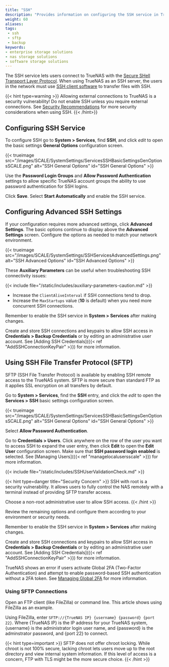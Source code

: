 ```yaml
---
title: "SSH"
description: "Provides information on configuring the SSH service in TrueNAS and using an SFTP connection."
weight: 60
aliases: 
tags:
 - ssh
 - sftp
 - backup
keywords:
- enterprise storage solutions
- nas storage solutions
- software storage solutions
---
```


The SSH service lets users connect to TrueNAS with the [Secure SHell Transport Layer Protocol](https://tools.ietf.org/html/rfc4253).
When using TrueNAS as an SSH server, the users in the network must use [SSH client software](https://www.bing.com/search?q=SSH%20client%20software) to transfer files with SSH.

{{< hint type=warning >}}
Allowing external connections to TrueNAS is a security vulnerability!
Do not enable SSH unless you require external connections.
See [Security Recommendations](https://www.truenas.com/docs/solutions/optimizations/security/) for more security considerations when using SSH.
{{< /hint>}}

## Configuring SSH Service

To configure SSH go to **System > Services**, find **SSH**, and click <i class="material-icons" aria-hidden="true" title="Configure">edit</i> to open the basic settings **General Options** configuration screen.

{{< trueimage src="/images/SCALE/SystemSettings/ServicesSSHBasicSettingsGenOptionsSCALE.png" alt="SSH General Options" id="SSH General Options" >}}

Use the **Password Login Groups** and **Allow Password Authentication** settings to allow specific TrueNAS account groups the ability to use password authentication for SSH logins.

Click **Save**. Select **Start Automatically** and enable the SSH service.

## Configuring Advanced SSH Settings
If your configuration requires more advanced settings, click **Advanced Settings**.
The basic options continue to display above the **Advanced Settings** screen.
Configure the options as needed to match your network environment.

{{< trueimage src="/images/SCALE/SystemSettings/SSHServicesAdvancedSettings.png" alt="SSH Advanced Options" id="SSH Advanced Options" >}}

These **Auxiliary Parameters** can be useful when troubleshooting SSH connectivity issues:

{{< include file="/static/includes/auxiliary-parameters-caution.md" >}}

* Increase the `ClientAliveInterval` if SSH connections tend to drop.
* Increase the `MaxStartups` value (**10** is default) when you need more concurrent SSH connections.

Remember to enable the SSH service in **System > Services** after making changes.

Create and store SSH connections and keypairs to allow SSH access in **Credentials > Backup Credentials** or by editing an administrative user account. See [Adding SSH Credentials]({{< ref "AddSSHConnectionKeyPair" >}}) for more information.

## Using SSH File Transfer Protocol (SFTP)

SFTP (SSH File Transfer Protocol) is available by enabling SSH remote access to the TrueNAS system.
SFTP is more secure than standard FTP as it applies SSL encryption on all transfers by default.

Go to **System > Services**, find the **SSH** entry, and click the <i class="material-icons" aria-hidden="true" title="Configure">edit</i> to open the **Services > SSH** basic settings configuration screen.

{{< trueimage src="/images/SCALE/SystemSettings/ServicesSSHBasicSettingsGenOptionsSCALE.png" alt="SSH General Options" id="SSH General Options" >}}

Select **Allow Password Authentication**.

Go to **Credentials > Users**. Click anywhere on the row of the user you want to access SSH to expand the user entry, then click **Edit** to open the **Edit User** configuration screen. Make sure that **SSH password login enabled** is selected. See [Managing Users]({{< ref "managelocalusersscale" >}}) for more information.

{{< include file="/static/includes/SSHUserValidationCheck.md" >}}

{{< hint type=danger title="Security Concern" >}}
SSH with root is a security vulnerability. It allows users to fully control the NAS remotely with a terminal instead of providing SFTP transfer access.

Choose a non-root administrative user to allow SSH access.
{{< /hint >}}

Review the remaining options and configure them according to your environment or security needs.

Remember to enable the SSH service in **System > Services** after making changes.

Create and store SSH connections and keypairs to allow SSH access in **Credentials > Backup Credentials** or by editing an administrative user account. See [Adding SSH Credentials]({{< ref "AddSSHConnectionKeyPair" >}}) for more information.

TrueNAS shows an error if users activate Global 2FA (Two-Factor Authentication) and attempt to enable password-based SSH authentication without a 2FA token. See [Managing Global 2FA](https://www.truenas.com/docs/scale/scaletutorials/systemsettings/advanced/manageglobal2fascale/) for more information.

### Using SFTP Connections

Open an FTP client (like FileZilla) or command line.
This article shows using FileZilla as an example.

Using FileZilla, enter `SFTP://{TrueNAS IP} {username} {password} {port 22}`. Where {TrueNAS IP} is the IP address for your TrueNAS system, {username} is the administrator login user name, and {password} is the adminstrator password, and {port 22} to connect.

{{< hint type=important >}}
SFTP does not offer chroot locking.
While chroot is not 100% secure, lacking chroot lets users move up to the root directory and view internal system information.
If this level of access is a concern, FTP with TLS might be the more secure choice.
{{< /hint >}}

